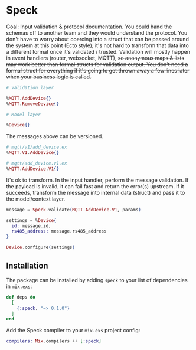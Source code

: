 # Speck

Goal: Input validation & protocol documentation. You could hand the schemas off to another team and they would understand the protocol. You don't have to worry about coercing into a struct that can be passed around the system at this point (Ecto style); it's not hard to transform that data into a different format once it's validated / trusted. Validation will mostly happen in event handlers (router, websocket, MQTT), ~~so anonymous maps & lists may work better than formal structs for validation output. You don't need a formal struct for everything if it's going to get thrown away a few lines later when your business logic is called.~~

```elixir
# Validation layer

%MQTT.AddDevice{}
%MQTT.RemoveDevice{}

# Model layer

%Device{}
```

The messages above can be versioned.

```elixir
# mqtt/v1/add_device.ex
%MQTT.V1.AddDevice{}

# mqtt/add_device.v1.ex
%MQTT.AddDevice.V1{}
```

It's ok to transform. In the input handler, perform the message validation. If the payload is invalid, it can fail fast and return the error(s) upstream. If it succeeds, transform the message into internal data (struct) and pass it to the model/context layer.

```elixir
message = Speck.validate(MQTT.AddDevice.V1, params)

settings = %Device{
  id: message.id,
  rs485_address: message.rs485_address
}

Device.configure(settings)
```

## Installation

The package can be installed by adding `speck` to your list of dependencies
in `mix.exs`:

```elixir
def deps do
  [
    {:speck, "~> 0.1.0"}
  ]
end
```

Add the Speck compiler to your `mix.exs` project config:

```elixir
compilers: Mix.compilers ++ [:speck]
```
